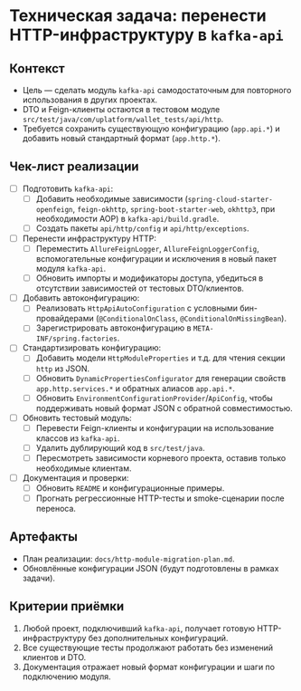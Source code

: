 # Техническая задача: перенести HTTP-инфраструктуру в `kafka-api`

## Контекст
- Цель — сделать модуль `kafka-api` самодостаточным для повторного использования в других проектах.
- DTO и Feign-клиенты остаются в тестовом модуле `src/test/java/com/uplatform/wallet_tests/api/http`.
- Требуется сохранить существующую конфигурацию (`app.api.*`) и добавить новый стандартный формат (`app.http.*`).

## Чек-лист реализации
- [ ] Подготовить `kafka-api`:
  - [ ] Добавить необходимые зависимости (`spring-cloud-starter-openfeign`, `feign-okhttp`, `spring-boot-starter-web`, `okhttp3`, при необходимости AOP) в `kafka-api/build.gradle`.
  - [ ] Создать пакеты `api/http/config` и `api/http/exceptions`.
- [ ] Перенести инфраструктуру HTTP:
  - [ ] Переместить `AllureFeignLogger`, `AllureFeignLoggerConfig`, вспомогательные конфигурации и исключения в новый пакет модуля `kafka-api`.
  - [ ] Обновить импорты и модификаторы доступа, убедиться в отсутствии зависимостей от тестовых DTO/клиентов.
- [ ] Добавить автоконфигурацию:
  - [ ] Реализовать `HttpApiAutoConfiguration` c условными бин-провайдерами (`@ConditionalOnClass`, `@ConditionalOnMissingBean`).
  - [ ] Зарегистрировать автоконфигурацию в `META-INF/spring.factories`.
- [ ] Стандартизировать конфигурацию:
  - [ ] Добавить модели `HttpModuleProperties` и т.д. для чтения секции `http` из JSON.
  - [ ] Обновить `DynamicPropertiesConfigurator` для генерации свойств `app.http.services.*` и обратных алиасов `app.api.*`.
  - [ ] Обновить `EnvironmentConfigurationProvider`/`ApiConfig`, чтобы поддерживать новый формат JSON с обратной совместимостью.
- [ ] Обновить тестовый модуль:
  - [ ] Перевести Feign-клиенты и конфигурации на использование классов из `kafka-api`.
  - [ ] Удалить дублирующий код в `src/test/java`.
  - [ ] Пересмотреть зависимости корневого проекта, оставив только необходимые клиентам.
- [ ] Документация и проверки:
  - [ ] Обновить `README` и конфигурационные примеры.
  - [ ] Прогнать регрессионные HTTP-тесты и smoke-сценарии после переноса.

## Артефакты
- План реализации: `docs/http-module-migration-plan.md`.
- Обновлённые конфигурации JSON (будут подготовлены в рамках задачи).

## Критерии приёмки
1. Любой проект, подключивший `kafka-api`, получает готовую HTTP-инфраструктуру без дополнительных конфигураций.
2. Все существующие тесты продолжают работать без изменений клиентов и DTO.
3. Документация отражает новый формат конфигурации и шаги по подключению модуля.
